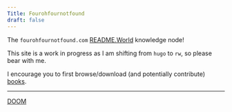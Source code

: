 ```yaml
---
Title: Fourohfournotfound
draft: false
---
```


The `fourohfournotfound.com` [README.World](https://readme.world) knowledge node!

This site is a work in progress as I am shifting from `hugo` to `rw`, so please bear with me.

I encourage you to first browse/download (and potentially contribute) [books](books).

---

[DOOM](doom)
